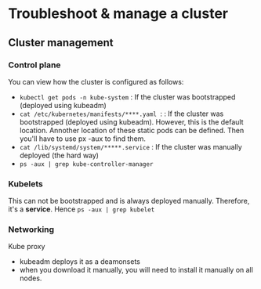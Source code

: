 # Troubleshoot & manage a cluster

## Cluster management

### Control plane
You can view how the cluster is configured as follows:
- `kubectl get pods -n kube-system` : If the cluster was bootstrapped (deployed using kubeadm)
- `cat /etc/kubernetes/manifests/****.yaml `: : If the cluster was bootstrapped (deployed using kubeadm). However, this is the default location. Annother location of these static pods can be defined. Then you'll have to use px -aux to find them.
- `cat /lib/systemd/system/*****.service` : If the cluster was manually deployed (the hard way)
- `ps -aux | grep kube-controller-manager `

 ### Kubelets
 This can not be bootstrapped and is always deployed manually. Therefore, it's a **service**. Hence `ps -aux | grep kubelet`
 
 ### Networking
 Kube proxy 
 - kubeadm deploys it as a deamonsets
 - when you download it manually, you will need to install it manually on all nodes.
